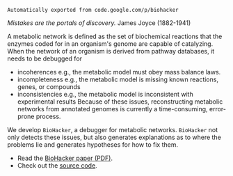 
```
Automatically exported from code.google.com/p/biohacker
```

_Mistakes are the portals of discovery._ James Joyce (1882-1941)


A metabolic network is defined as the set of biochemical reactions that the enzymes coded for in an organism's genome are capable of catalyzing. When the network of an organism is derived from pathway databases, it needs to be debugged for
  * incoherences
    e.g., the metabolic model must obey mass balance laws.
  * incompleteness
    e.g., the metabolic model is missing known reactions, genes, or compounds
  * inconsistencies
    e.g., the metabolic model is inconsistent with experimental results
Because of these issues, reconstructing metabolic networks from annotated genomes is currently a time-consuming, error-prone process.

We develop `BioHacker`, a debugger for metabolic networks. `BioHacker` not only detects these issues, but also generates explanations as to where the problems lie and generates hypotheses for how to fix them.


  * Read the [BioHacker paper (PDF)](http://biohacker.googlecode.com/svn/docs/biohacker.pdf).
  * Check out the [source code](http://code.google.com/p/biohacker/source/list).


